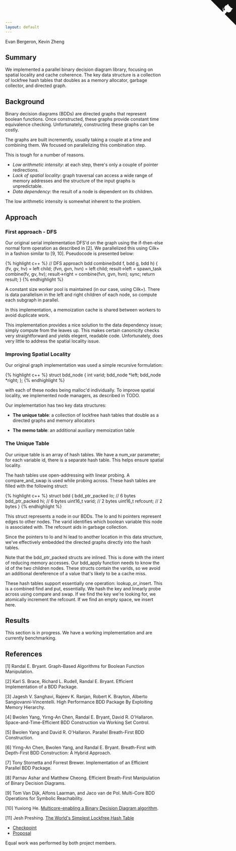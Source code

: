 ```yaml
---
layout: default
---
```



Evan Bergeron, Kevin Zheng

## Summary

We implemented a parallel binary decision diagram library, focusing on spatial locality and cache coherence. The key data structure is a collection of lockfree hash tables that doubles as a memory allocator, garbage collector, and directed graph.

## Background

Binary decision diagrams (BDDs) are directed graphs that represent boolean functions. Once constructed, these graphs provide constant time equivalence checking. Unfortunately, constructing these graphs can be costly.

The graphs are built incremently, usually taking a couple at a time and combining them. We focused on parallelizing this combination step.

This is tough for a number of reasons.

* *Low arithmetic intensity*: at each step, there's only a couple of pointer redirections.
* *Lack of spatial locality*: graph traversal can access a wide range of memory addresses and the structure of the input graphs is unpredictable.
* *Data dependency*: the result of a node is dependent on its children.

The low arithmetic intensity is somewhat inherent to the problem.

## Approach

### First approach - DFS

Our original serial implementation DFS'd on the graph using the if-then-else normal form operation as described in [2]. We parallelized this using Cilk+ in a fashion similar to [9, 10]. Pseudocode is presented below:

{% highlight c++ %}
// DFS approach
bdd combine(bdd f, bdd g, bdd h) {
  (fv, gv, hv) = left child;
  (fvn, gvn, hvn) = left child;
  result->left = spawn_task combine(fv, gv, hv);
  result->right = combine(fvn, gvn, hvn);
  sync;
  return result;
}
{% endhighlight %}

A constant size worker pool is maintained (in our case, using Cilk+). There is data parallelism in the left and right children of each node, so compute each subgraph in parallel.

In this implementation, a memoization cache is shared between workers to avoid duplicate work.

This implementation provides a nice solution to the data dependency issue; simply compute from the leaves up. This makes certain canonicity checks very straightforward and yields elegent, readable code. Unfortunately, does very little to address the spatial locality issue.

### Improving Spatial Locality

Our original graph implementation was used a simple recursive formulation:

{% highlight c++ %}
struct bdd_node {
  int varid;
  bdd_node *left;
  bdd_node *right;
};
{% endhighlight %}

with each of these nodes being malloc'd individually. To improve spatial locality, we implemented node managers, as described in TODO.

Our implementation has two key data structures:

* **The unique table**: a collection of lockfree hash tables that double as a directed graphs and memory allocators

* **The memo table**: an additional auxiliary memoization table

### The Unique Table

Our unique table is an array of hash tables. We have a num_var parameter; for each variable id, there is a separate hash table. This helps ensure spatial locality.

The hash tables use open-addressing with linear probing. A compare_and_swap is used while probing across. These hash tables are filled with the following struct:

{% highlight c++ %}
struct bdd {
  bdd_ptr_packed lo;  // 6 bytes
  bdd_ptr_packed hi;  // 6 bytes
  uint16_t varid;     // 2 bytes
  uint16_t refcount;  // 2 bytes
}
{% endhighlight %}

This struct represents a node in our BDDs. The lo and hi pointers represent edges to other nodes. The varid identifies which boolean variable this node is associated with. The refcount aids in garbage collection.

Since the pointers to lo and hi lead to another location in this data structure, we've effectively embedded the directed graphs directly into the hash tables.

Note that the bdd_ptr_packed structs are inlined. This is done with the intent of reducing memory accesses. Our bdd_apply function needs to know the id of the two children nodes. These structs contain the varids, so we avoid an additional dereference of a value that's likely to be a cache miss.

These hash tables support essentially one operation: lookup_or_insert. This is a combined find and put, essentially. We hash the key and linearly probe across using compare and swap. If we find the key we're looking for, we atomically increment the refcount. If we find an empty space, we insert here.

## Results

This section is in progress. We have a working implementation and are currently benchmarking.

## References

[1] Randal E. Bryant. Graph-Based Algorithms for Boolean Function Manipulation.

[2] Karl S. Brace, Richard L. Rudell, Randal E. Bryant. Efficient Implementation of a BDD Package.

[3] Jagesh V. Sanghavi, Rajeev K. Ranjan, Robert K. Brayton, Alberto Sangiovanni-Vincentelli. High Performance BDD Package By Exploiting Memory Hierarchy.

[4] Bwolen Yang, Yirng-An Chen, Randal E. Bryant, David R. O'Hallaron. Space-and-Time-Efficient BDD Construction via Working Set Control.

[5] Bwolen Yang and David R. O'Hallaron. Parallel Breath-First BDD Construction.

[6] Yirng-An Chen, Bwolen Yang, and Randal E. Bryant. Breath-First with Depth-First BDD Construction: A Hybrid Approach.

[7] Tony Stornetta and Forrest Brewer. Implementation of an Efficient Parallel BDD Package.

[8] Parnav Ashar and Matthew Cheong. Efficient Breath-First Manipulation of Binary Decision Diagrams.

[9] Tom Van Dijk, Alfons Laarman, and Jaco van de Pol. Multi-Core BDD Operations for Symbolic Reachability.

[10] Yuxiong He. [Multicore-enabling a Binary Decision Diagram algorithm](https://software.intel.com/en-us/articles/multicore-enabling-a-binary-decision-diagram-algorithm).

[11] Jesh Preshing. [The World's Simplest Lockfree Hash Table](http://preshing.com/20130605/the-worlds-simplest-lock-free-hash-table/)

* [Checkpoint](http://evan.sh/lockfree-bdd/checkpoint.html)
* [Proposal](http://evan.sh/lockfree-bdd/proposal.html)

Equal work was performed by both project members.

<a href="https://github.com/evanbergeron/lockfree-bdd" class="github-corner"><svg width="80" height="80" viewBox="0 0 250 250" style="fill:#151513; color:#fff; position: absolute; top: 0; border: 0; right: 0;"><path d="M0,0 L115,115 L130,115 L142,142 L250,250 L250,0 Z"></path><path d="M128.3,109.0 C113.8,99.7 119.0,89.6 119.0,89.6 C122.0,82.7 120.5,78.6 120.5,78.6 C119.2,72.0 123.4,76.3 123.4,76.3 C127.3,80.9 125.5,87.3 125.5,87.3 C122.9,97.6 130.6,101.9 134.4,103.2" fill="currentColor" style="transform-origin: 130px 106px;" class="octo-arm"></path><path d="M115.0,115.0 C114.9,115.1 118.7,116.5 119.8,115.4 L133.7,101.6 C136.9,99.2 139.9,98.4 142.2,98.6 C133.8,88.0 127.5,74.4 143.8,58.0 C148.5,53.4 154.0,51.2 159.7,51.0 C160.3,49.4 163.2,43.6 171.4,40.1 C171.4,40.1 176.1,42.5 178.8,56.2 C183.1,58.6 187.2,61.8 190.9,65.4 C194.5,69.0 197.7,73.2 200.1,77.6 C213.8,80.2 216.3,84.9 216.3,84.9 C212.7,93.1 206.9,96.0 205.4,96.6 C205.1,102.4 203.0,107.8 198.3,112.5 C181.9,128.9 168.3,122.5 157.7,114.1 C157.9,116.9 156.7,120.9 152.7,124.9 L141.0,136.5 C139.8,137.7 141.6,141.9 141.8,141.8 Z" fill="currentColor" class="octo-body"></path></svg></a><style>.github-corner:hover .octo-arm{animation:octocat-wave 560ms ease-in-out}@keyframes octocat-wave{0%,100%{transform:rotate(0)}20%,60%{transform:rotate(-25deg)}40%,80%{transform:rotate(10deg)}}@media (max-width:500px){.github-corner:hover .octo-arm{animation:none}.github-corner .octo-arm{animation:octocat-wave 560ms ease-in-out}}</style>
